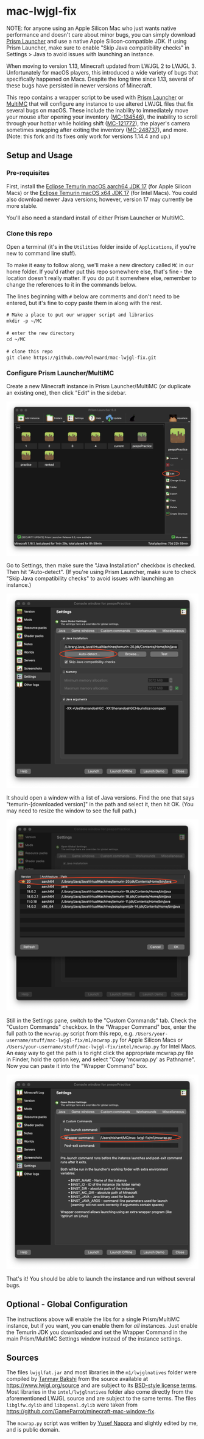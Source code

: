 # mac-lwjgl-fix

NOTE: for anyone using an Apple Silicon Mac who just wants native performance and doesn't care about minor bugs, you can simply download [Prism Launcher](https://prismlauncher.org/) and use a native Apple Silicon-compatible JDK. If using Prism Launcher, make sure to enable "Skip Java compatibility checks" in Settings > Java to avoid issues with launching an instance.

When moving to version 1.13, Minecraft updated from LWJGL 2 to LWJGL 3. Unfortunately for macOS players, this introduced a wide variety of bugs that specifically happened on Macs. Despite the long time since 1.13, several of these bugs have persisted in newer versions of Minecraft.

This repo contains a wrapper script to be used with [Prism Launcher](https://prismlauncher.org/) or [MultiMC](https://multimc.org/) that will configure any instance to use altered LWJGL files that fix several bugs on macOS. These include the inability to immediately move your mouse after opening your inventory ([MC-134546](https://bugs.mojang.com/browse/MC-134546)), the inability to scroll through your hotbar while holding shift ([MC-121772](https://bugs.mojang.com/browse/MC-121772)), the player's camera sometimes snapping after exiting the inventory ([MC-248737](https://bugs.mojang.com/browse/MC-248737)), and more. (Note: this fork and its fixes only work for versions 1.14.4 and up.)

## Setup and Usage

### Pre-requisites

First, install the [Eclipse Temurin macOS aarch64 JDK 17](https://adoptium.net/temurin/releases/?version=17) (for Apple Silicon Macs) or the [Eclipse Temurin macOS x64 JDK 17](https://adoptium.net/temurin/releases/?version=17) (for Intel Macs). You could also download newer Java versions; however, version 17 may currently be more stable.

You'll also need a standard install of either Prism Launcher or MultiMC.

### Clone this repo

Open a terminal (it's in the `Utilities` folder inside of `Applications`, if you're new to command line stuff).

To make it easy to follow along, we'll make a new directory called `MC` in our home folder. If you'd rather put this repo somewhere else, that's fine - the location doesn't really matter. If you do put it somewhere else, remember to change the references to it in the commands below.

The lines beginning with `#` below are comments and don't need to be entered, but it's fine to copy paste them in along with the rest.

```shell
# Make a place to put our wrapper script and libraries
mkdir -p ~/MC

# enter the new directory
cd ~/MC

# clone this repo
git clone https://github.com/Poleward/mac-lwjgl-fix.git
```

### Configure Prism Launcher/MultiMC

Create a new Minecraft instance in Prism Launcher/MultiMC (or duplicate an existing one), then click "Edit" in the sidebar.

![Screenshot of Prism Launcher with "Edit" highlighted](./screenshots/edit-instance.png)

Go to Settings, then make sure the "Java Installation" checkbox is checked. Then hit "Auto-detect". (If you're using Prism Launcher, make sure to check "Skip Java compatibility checks" to avoid issues with launching an instance.)

![Screenshot of instance Settings pane with "Auto-detect" button highlighted](./screenshots/detect-jvm.png)

It should open a window with a list of Java versions. Find the one that says "temurin-[downloaded version]" in the path and select it, then hit OK. (You may need to resize the window to see the full path.)

![Screenshot of JVM list with correct JVM highlighted](./screenshots/select-java.png)

Still in the Settings pane, switch to the "Custom Commands" tab. Check the "Custom Commands" checkbox. In the "Wrapper Command" box, enter the full path to the `mcwrap.py` script from this repo, e.g. `/Users/your-username/stuff/mac-lwjgl-fix/m1/mcwrap.py` for Apple Silicon Macs or `/Users/your-username/stuff/mac-lwjgl-fix/intel/mcwrap.py` for Intel Macs. An easy way to get the path is to right click the appropriate mcwrap.py file in Finder, hold the option key, and select "Copy 'mcwrap.py' as Pathname". Now you can paste it into the "Wrapper Command" box.

![Screenshot of Custom Commands tab, with Wrapper Command box highlighted](./screenshots/custom-command.png)

That's it! You should be able to launch the instance and run without several bugs.

## Optional - Global Configuration

The instructions above will enable the libs for a single Prism/MultiMC instance, but if you want, you can enable them for _all_ instances. Just enable the Temurin JDK you downloaded and set the Wrapper Command in the main Prism/MultiMC Settings window instead of the instance settings.

## Sources

The files `lwjglfat.jar` and most libraries in the `m1/lwjglnatives` folder were compiled by [Tanmay Bakshi](https://gist.github.com/tanmayb123) from the source available at https://www.lwjgl.org/source and are subject to its [BSD-style license terms](https://github.com/LWJGL/lwjgl3/blob/master/LICENSE.md). Most libraries in the `intel/lwjglnatives` folder also come directly from the aforementioned LWJGL source and are subject to the same terms. The files `libglfw.dylib` and `libopenal.dylib` were taken from https://github.com/GameParrot/minecraft-mac-window-fix.

The `mcwrap.py` script was written by [Yusef Napora](https://github.com/yusefnapora) and slightly edited by me, and is public domain.
